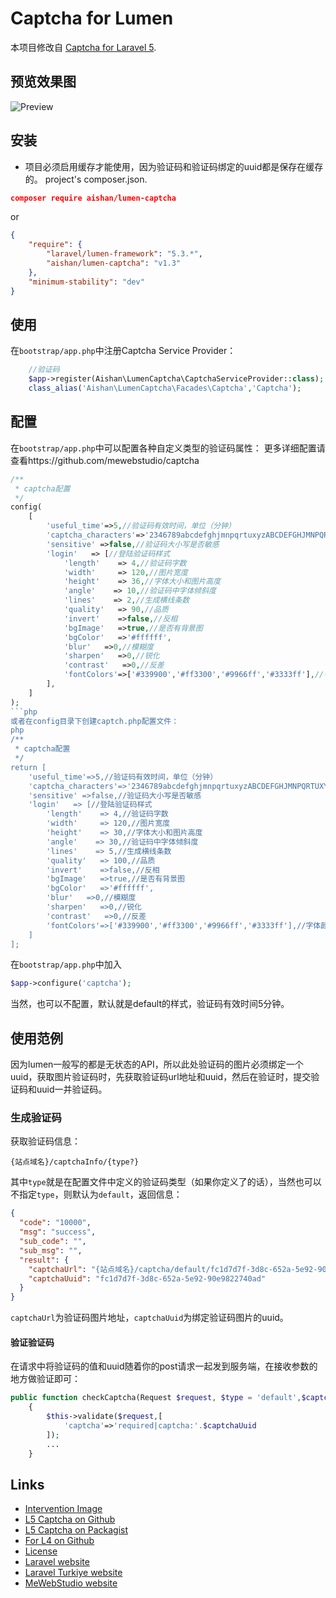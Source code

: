 # Captcha for Lumen

本项目修改自 [Captcha for Laravel 5](https://github.com/mewebstudio/captcha).


## 预览效果图
![Preview](http://i.imgur.com/HYtr744.png)

## 安装
* 项目必须启用缓存才能使用，因为验证码和验证码绑定的uuid都是保存在缓存的。 project's composer.json.
```json
composer require aishan/lumen-captcha
```


or

```json
{
    "require": {
        "laravel/lumen-framework": "5.3.*",
        "aishan/lumen-captcha": "v1.3"
    },
    "minimum-stability": "dev"
}
```

## 使用

在`bootstrap/app.php`中注册Captcha Service Provider：

```php
    //验证码
    $app->register(Aishan\LumenCaptcha\CaptchaServiceProvider::class);
    class_alias('Aishan\LumenCaptcha\Facades\Captcha','Captcha');
```


## 配置

在`bootstrap/app.php`中可以配置各种自定义类型的验证码属性：
更多详细配置请查看https://github.com/mewebstudio/captcha
```php
/**
 * captcha配置
 */
config(
    [
        'useful_time'=>5,//验证码有效时间，单位（分钟）
        'captcha_characters'=>'2346789abcdefghjmnpqrtuxyzABCDEFGHJMNPQRTUXYZ',
        'sensitive' =>false,//验证码大小写是否敏感
        'login'   => [//登陆验证码样式
            'length'    => 4,//验证码字数
            'width'     => 120,//图片宽度
            'height'    => 36,//字体大小和图片高度
            'angle'    => 10,//验证码中字体倾斜度
            'lines'    => 2,//生成横线条数
            'quality'   => 90,//品质
            'invert'    =>false,//反相
            'bgImage'   =>true,//是否有背景图
            'bgColor'   =>'#ffffff',
            'blur'   =>0,//模糊度
            'sharpen'   =>0,//锐化
            'contrast'   =>0,//反差
            'fontColors'=>['#339900','#ff3300','#9966ff','#3333ff'],//字体颜色
        ],
    ]
);
```php
或者在config目录下创建captch.php配置文件：
php
/**
 * captcha配置
 */
return [
    'useful_time'=>5,//验证码有效时间，单位（分钟）
    'captcha_characters'=>'2346789abcdefghjmnpqrtuxyzABCDEFGHJMNPQRTUXYZ',
    'sensitive' =>false,//验证码大小写是否敏感
    'login'   => [//登陆验证码样式
        'length'    => 4,//验证码字数
        'width'     => 120,//图片宽度
        'height'    => 30,//字体大小和图片高度
        'angle'    => 30,//验证码中字体倾斜度
        'lines'    => 5,//生成横线条数
        'quality'   => 100,//品质
        'invert'    =>false,//反相
        'bgImage'   =>true,//是否有背景图
        'bgColor'   =>'#ffffff',
        'blur'   =>0,//模糊度
        'sharpen'   =>0,//锐化
        'contrast'   =>0,//反差
        'fontColors'=>['#339900','#ff3300','#9966ff','#3333ff'],//字体颜色
    ]
];
```
在`bootstrap/app.php`中加入
```php
$app->configure('captcha');
```

当然，也可以不配置，默认就是default的样式，验证码有效时间5分钟。
## 使用范例
因为lumen一般写的都是无状态的API，所以此处验证码的图片必须绑定一个uuid，获取图片验证码时，先获取验证码url地址和uuid，然后在验证时，提交验证码和uuid一并验证码。
### 生成验证码
获取验证码信息：
```
{站点域名}/captchaInfo/{type?}
```
其中`type`就是在配置文件中定义的验证码类型（如果你定义了的话），当然也可以不指定`type`，则默认为`default`，返回信息：
```json
{
  "code": "10000",
  "msg": "success",
  "sub_code": "",
  "sub_msg": "",
  "result": {
    "captchaUrl": "{站点域名}/captcha/default/fc1d7d7f-3d8c-652a-5e92-90e9822740ad",
    "captchaUuid": "fc1d7d7f-3d8c-652a-5e92-90e9822740ad"
  }
}
```
`captchaUrl`为验证码图片地址，`captchaUuid`为绑定验证码图片的uuid。
#### 验证验证码
在请求中将验证码的值和uuid随着你的post请求一起发到服务端，在接收参数的地方做验证即可：
```php
public function checkCaptcha(Request $request, $type = 'default',$captchaUuid)
    {
        $this->validate($request,[
            'captcha'=>'required|captcha:'.$captchaUuid
        ]);
        ...
    }
```


## Links
* [Intervention Image](https://github.com/Intervention/image)
* [L5 Captcha on Github](https://github.com/mewebstudio/captcha)
* [L5 Captcha on Packagist](https://packagist.org/packages/mews/captcha)
* [For L4 on Github](https://github.com/mewebstudio/captcha/tree/master-l4)
* [License](http://www.opensource.org/licenses/mit-license.php)
* [Laravel website](http://laravel.com)
* [Laravel Turkiye website](http://www.laravel.gen.tr)
* [MeWebStudio website](http://www.mewebstudio.com)

